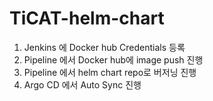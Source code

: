 # TiCAT-helm-chart

1. Jenkins 에 Docker hub Credentials 등록
2. Pipeline 에서 Docker hub에 image push 진행
3. Pipeline 에서 helm chart repo로 버저닝 진행
4. Argo CD 에서 Auto Sync 진행
